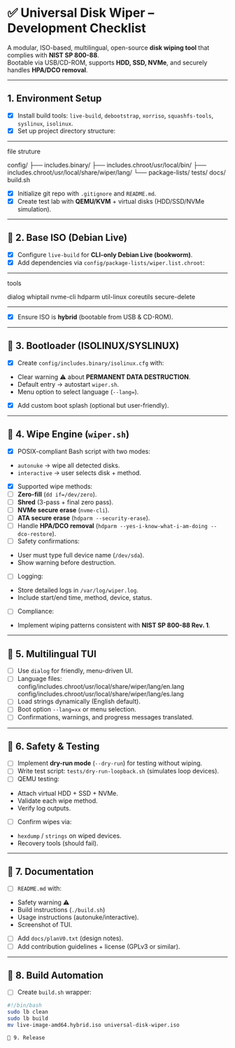 # ✅ Universal Disk Wiper – Development Checklist

A modular, ISO-based, multilingual, open-source **disk wiping tool** that complies with **NIST SP 800-88**.  
Bootable via USB/CD-ROM, supports **HDD, SSD, NVMe**, and securely handles **HPA/DCO removal**.  

---
##  1. Environment Setup
- [X] Install build tools: `live-build`, `debootstrap`, `xorriso`, `squashfs-tools`, `syslinux`, `isolinux`.
- [X] Set up project directory structure:

----
file struture

config/
├── includes.binary/
├── includes.chroot/usr/local/bin/
├── includes.chroot/usr/local/share/wiper/lang/
└── package-lists/
tests/
docs/
build.sh

- [X] Initialize git repo with `.gitignore` and `README.md`.
- [X] Create test lab with **QEMU/KVM** + virtual disks (HDD/SSD/NVMe simulation).

---

## 📌 2. Base ISO (Debian Live)
- [X] Configure `live-build` for **CLI-only Debian Live (bookworm)**.
- [X] Add dependencies via `config/package-lists/wiper.list.chroot`:

---
tools

dialog
whiptail
nvme-cli
hdparm
util-linux
coreutils
secure-delete

---
- [X] Ensure ISO is **hybrid** (bootable from USB & CD-ROM).

---

## 📌 3. Bootloader (ISOLINUX/SYSLINUX)
- [X] Create `config/includes.binary/isolinux.cfg` with:
- Clear warning ⚠️ about **PERMANENT DATA DESTRUCTION**.
- Default entry → autostart `wiper.sh`.
- Menu option to select language (`--lang=`).
- [X] Add custom boot splash (optional but user-friendly).

---

## 📌 4. Wipe Engine (`wiper.sh`)
- [X] POSIX-compliant Bash script with two modes:
- `autonuke` → wipe all detected disks.
- `interactive` → user selects disk + method.
- [X] Supported wipe methods:
- [ ] **Zero-fill** (`dd if=/dev/zero`).
- [ ] **Shred** (3-pass + final zero pass).
- [ ] **NVMe secure erase** (`nvme-cli`).
- [ ] **ATA secure erase** (`hdparm --security-erase`).
- [ ] Handle **HPA/DCO removal** (`hdparm --yes-i-know-what-i-am-doing --dco-restore`).
- [ ] Safety confirmations:
- User must type full device name (`/dev/sda`).
- Show warning before destruction.
- [ ] Logging:
- Store detailed logs in `/var/log/wiper.log`.
- Include start/end time, method, device, status.
- [ ] Compliance:
- Implement wiping patterns consistent with **NIST SP 800-88 Rev. 1**.

---

## 📌 5. Multilingual TUI
- [ ] Use `dialog` for friendly, menu-driven UI.
- [ ] Language files:
config/includes.chroot/usr/local/share/wiper/lang/en.lang
config/includes.chroot/usr/local/share/wiper/lang/es.lang
- [ ] Load strings dynamically (English default).
- [ ] Boot option `--lang=xx` or menu selection.
- [ ] Confirmations, warnings, and progress messages translated.

---

## 📌 6. Safety & Testing
- [ ] Implement **dry-run mode** (`--dry-run`) for testing without wiping.
- [ ] Write test script: `tests/dry-run-loopback.sh` (simulates loop devices).
- [ ] QEMU testing:
- Attach virtual HDD + SSD + NVMe.
- Validate each wipe method.
- Verify log outputs.
- [ ] Confirm wipes via:
- `hexdump` / `strings` on wiped devices.
- Recovery tools (should fail).

---

## 📌 7. Documentation
- [ ] `README.md` with:
- Safety warning ⚠️
- Build instructions (`./build.sh`)
- Usage instructions (autonuke/interactive).
- Screenshot of TUI.
- [ ] Add `docs/planV0.txt` (design notes).
- [ ] Add contribution guidelines + license (GPLv3 or similar).

---

## 📌 8. Build Automation
- [ ] Create `build.sh` wrapper:
```bash
#!/bin/bash
sudo lb clean
sudo lb build
mv live-image-amd64.hybrid.iso universal-disk-wiper.iso

📌 9. Release
